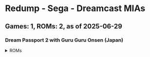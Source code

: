 # Redump - Sega - Dreamcast MIAs
## Games: 1, ROMs: 2, as of 2025-06-29

### Dream Passport 2 with Guru Guru Onsen (Japan)
<details>
<summary>ROMs</summary>

- Dream Passport 2 with Guru Guru Onsen (Japan) (Track 1).bin, CRC: 864c04b5
- Dream Passport 2 with Guru Guru Onsen (Japan) (Track 3).bin, CRC: a2aa2753
</details>

